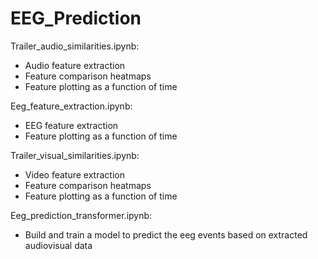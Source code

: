 # EEG_Prediction

Trailer_audio_similarities.ipynb:
- Audio feature extraction
- Feature comparison heatmaps
- Feature plotting as a function of time

Eeg_feature_extraction.ipynb:
- EEG feature extraction
- Feature plotting as a function of time

Trailer_visual_similarities.ipynb:
- Video feature extraction
- Feature comparison heatmaps
- Feature plotting as a function of time

Eeg_prediction_transformer.ipynb:
- Build and train a model to predict the eeg events based on extracted audiovisual data
